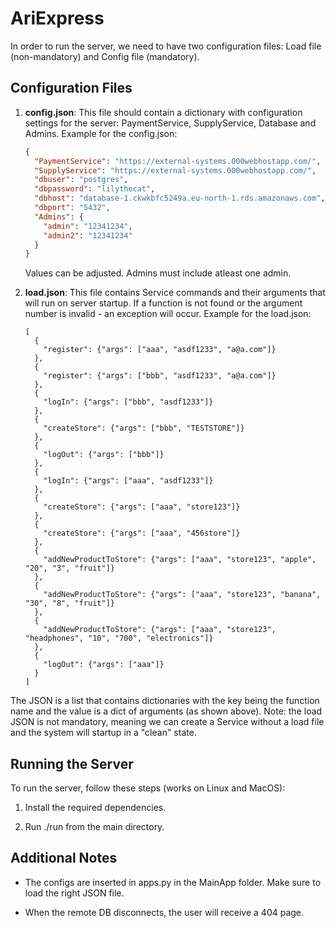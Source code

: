 # AriExpress
In order to run the server, we need to have two configuration files: Load file (non-mandatory) and Config file (mandatory).

## Configuration Files

1. **config.json**: This file should contain a dictionary with configuration settings for the server: PaymentService, SupplyService, Database and Admins. Example for the config.json:

    ```json
    {
      "PaymentService": "https://external-systems.000webhostapp.com/",
      "SupplyService": "https://external-systems.000webhostapp.com/",
      "dbuser": "postgres",
      "dbpassword": "lilythecat",
      "dbhost": "database-1.ckwkbfc5249a.eu-north-1.rds.amazonaws.com",
      "dbport": "5432",
      "Admins": {
        "admin": "12341234",
        "admin2": "12341234"
      }
    }


    ```

   Values can be adjusted. Admins must include atleast one admin.

2. **load.json**: This file contains Service commands and their arguments that will run on server startup. If a function is not found or the argument number is invalid - an exception will occur. Example for the load.json:

    ```
    [
      {
        "register": {"args": ["aaa", "asdf1233", "a@a.com"]}
      },
      {
        "register": {"args": ["bbb", "asdf1233", "a@a.com"]}
      },
      {
        "logIn": {"args": ["bbb", "asdf1233"]}
      },
      {
        "createStore": {"args": ["bbb", "TESTSTORE"]}
      },
      {
        "logOut": {"args": ["bbb"]}
      },
      {
        "logIn": {"args": ["aaa", "asdf1233"]}
      },
      {
        "createStore": {"args": ["aaa", "store123"]}
      },
      {
        "createStore": {"args": ["aaa", "456store"]}
      },
      {
        "addNewProductToStore": {"args": ["aaa", "store123", "apple", "20", "3", "fruit"]}
      },
      {
        "addNewProductToStore": {"args": ["aaa", "store123", "banana", "30", "8", "fruit"]}
      },
      {
        "addNewProductToStore": {"args": ["aaa", "store123", "headphones", "10", "700", "electronics"]}
      },
      {
        "logOut": {"args": ["aaa"]}
      }
    ]
    ```

The JSON is a list that contains dictionaries with the key being the function name and the value is a dict of arguments (as shown above).
Note: the load JSON is not mandatory, meaning we can create a Service without a load file and the system will startup in a "clean" state.


## Running the Server

To run the server, follow these steps (works on Linux and MacOS):

1. Install the required dependencies.

2. Run ./run from the main directory.

## Additional Notes

- The configs are inserted in apps.py in the MainApp folder. Make sure to load the right JSON file.

- When the remote DB disconnects, the user will receive a 404 page.

